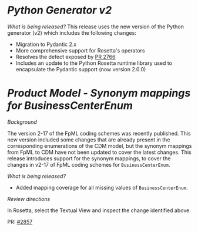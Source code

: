 # _Python Generator v2_

_What is being released?_
This release uses the new version of the Python generator (v2) which includes the following changes:

- Migration to Pydantic 2.x
- More comprehensive support for Rosetta's operators
- Resolves the defect exposed by [PR 2766](https://github.com/finos/common-domain-model/pull/2766)
- Includes an update to the Python Rosetta runtime library used to encapsulate the Pydantic support (now version 2.0.0)

# _Product Model - Synonym mappings for BusinessCenterEnum_

_Background_

The version 2-17 of the FpML coding schemes was recently published. This new version included some changes that are already present in the corresponding enumerations of the CDM model, but the synonym mappings from FpML to CDM have not been updated to cover the latest changes.
This release introduces support for the synonym mappings, to cover the changes in v2-17 of FpML coding schemes for `BusinessCenterEnum`.

_What is being released?_

- Added mapping coverage for all missing values of `BusinessCenterEnum`.

_Review directions_

In Rosetta, select the Textual View and inspect the change identified above.

PR: [#2857](https://github.com/finos/common-domain-model/pull/2857)
